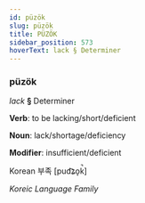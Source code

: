 ```yaml
---
id: püzök
slug: püzök
title: PÜZÖK
sidebar_position: 573
hoverText: lack § Determiner
---
```


### püzök

*lack* **§** Determiner

**Verb**: to be lacking/short/deficient

**Noun**: lack/shortage/deficiency

**Modifier**: insufficient/deficient

Korean 부족 [pud͡ʑo̞k̚]

*Koreic Language Family*